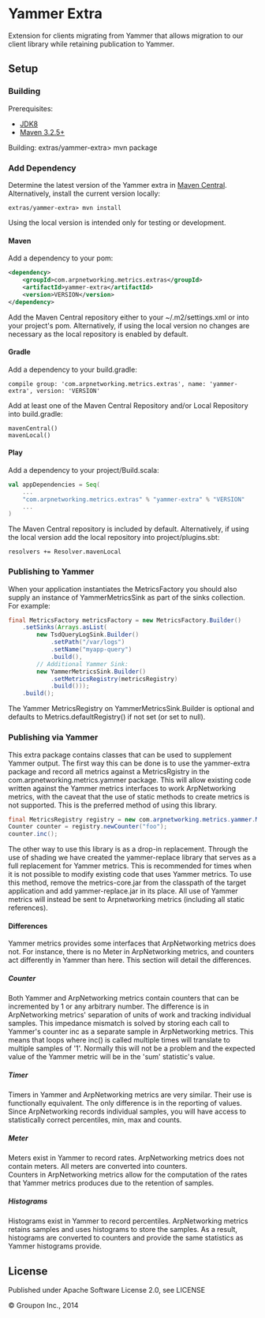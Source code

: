 Yammer Extra
============

Extension for clients migrating from Yammer that allows migration to our client library while retaining publication to Yammer.


Setup
-----

### Building

Prerequisites:
* [JDK8](http://www.oracle.com/technetwork/java/javase/downloads/jdk8-downloads-2133151.html)
* [Maven 3.2.5+](http://maven.apache.org/download.cgi)

Building:
    extras/yammer-extra> mvn package


### Add Dependency

Determine the latest version of the Yammer extra in [Maven Central](http://search.maven.org/#search%7Cga%7C1%7Cg%3A%22com.arpnetworking.metrics.extras%22%20a%3A%22yammer-extra%22).  Alternatively, install the current version locally:

    extras/yammer-extra> mvn install

Using the local version is intended only for testing or development.

#### Maven

Add a dependency to your pom:

```xml
<dependency>
    <groupId>com.arpnetworking.metrics.extras</groupId>
    <artifactId>yammer-extra</artifactId>
    <version>VERSION</version>
</dependency>
```

Add the Maven Central repository either to your ~/.m2/settings.xml or into your project's pom.  Alternatively, if using the local version no changes are necessary as the local repository is enabled by default.

#### Gradle

Add a dependency to your build.gradle:

    compile group: 'com.arpnetworking.metrics.extras', name: 'yammer-extra', version: 'VERSION'

Add at least one of the Maven Central Repository and/or Local Repository into build.gradle:
 
    mavenCentral()
    mavenLocal()

#### Play

Add a dependency to your project/Build.scala:

```scala
val appDependencies = Seq(
    ...
    "com.arpnetworking.metrics.extras" % "yammer-extra" % "VERSION"
    ...
)
```

The Maven Central repository is included by default.  Alternatively, if using the local version add the local repository into project/plugins.sbt:

    resolvers += Resolver.mavenLocal

### Publishing to Yammer

When your application instantiates the MetricsFactory you should also supply an instance of YammerMetricsSink as part of the sinks collection.  For example: 

```java
final MetricsFactory metricsFactory = new MetricsFactory.Builder()
    .setSinks(Arrays.asList(
        new TsdQueryLogSink.Builder()
            .setPath("/var/logs")
            .setName("myapp-query")
            .build(),
        // Additional Yammer Sink:
        new YammerMetricsSink.Builder()
            .setMetricsRegistry(metricsRegistry)
            .build()));
    .build();
```

The Yammer MetricsRegistry on YammerMetricsSink.Builder is optional and defaults to Metrics.defaultRegistry() if not set (or set to null).

### Publishing via Yammer

This extra package contains classes that can be used to supplement Yammer output.  The first way this can be done is to use the yammer-extra package and record all 
metrics against a MetricsRgistry in the com.arpnetworking.metrics.yammer package.  This will allow existing code written against the Yammer metrics interfaces to work 
ArpNetworking metrics, with the caveat that the use of static methods to create metrics is not supported.  This is the preferred method of using this library.

```java
final MetricsRegistry registry = new com.arpnetworking.metrics.yammer.MetricsFactory();
Counter counter = registry.newCounter("foo");
counter.inc();
```

The other way to use this library is as a drop-in replacement.  Through the use of shading we have created the yammer-replace library that serves as a full 
replacement for Yammer metrics.  This is recommended for times when it is not possible to modify existing code that uses Yammer metrics.  To use this method,
remove the metrics-core.jar from the classpath of the target application and add yammer-replace.jar in its place.  All use of Yammer metrics will instead be 
sent to Arpnetworking metrics (including all static references).


#### Differences

Yammer metrics provides some interfaces that ArpNetworking metrics does not.  For instance, there is no Meter in ArpNetworking metrics, 
and counters act differently in Yammer than here.  This section will detail the differences.

##### Counter

Both Yammer and ArpNetworking metrics contain counters that can be incremented by 1 or any arbitrary number.  The difference is in 
ArpNetworking metrics' separation of units of work and tracking individual samples.  This impedance mismatch is solved by storing each 
call to Yammer's counter inc as a separate sample in ArpNetworking metrics.  This means that loops where inc() is called multiple times 
will translate to multiple samples of '1'.  Normally this will not be a problem and the expected value of the Yammer metric will be in 
the 'sum' statistic's value.

##### Timer

Timers in Yammer and ArpNetworking metrics are very similar.  Their use is functionally equivalent.  The only difference is in the 
reporting of values.  Since ArpNetworking records individual samples, you will have access to statistically correct percentiles, min, max
and counts.
 
##### Meter

Meters exist in Yammer to record rates.  ArpNetworking metrics does not contain meters.  All meters are converted into counters.  
Counters in ArpNetworking metrics allow for the computation of the rates that Yammer metrics produces due to the retention of samples.

##### Histograms

Histograms exist in Yammer to record percentiles.  ArpNetworking metrics retains samples and uses histograms to store the samples.  As a 
result, histograms are converted to counters and provide the same statistics as Yammer histograms provide.

License
-------

Published under Apache Software License 2.0, see LICENSE

&copy; Groupon Inc., 2014
